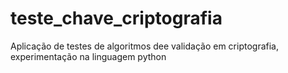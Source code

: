 # teste_chave_criptografia
Aplicação de testes de algoritmos dee validação em criptografia, experimentação na linguagem python
